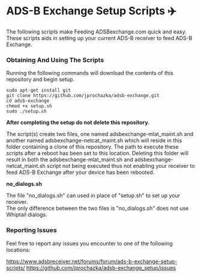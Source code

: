 # ADS-B Exchange Setup Scripts :airplane:

The following scripts make Feeding ADSBexchange.com quick and easy. These scripts aids in setting up your current ADS-B receiver to feed ADS-B Exchange. 

### Obtaining And Using The Scripts

Running the following commands will download the contents of this repository and begin setup.

    sudo apt-get install git
    git clone https://github.com/jprochazka/adsb-exchange.git
    cd adsb-exchange
    chmod +x setup.sh
    sudo ./setup.sh
    
**After completing the setup do not delete this repository.**

The script(s) create two files, one named adsbexchange-mlat_maint.sh and another named adsbexchange-netcat_maint.sh which will reside in this folder containing a clone of this repository. The path to execute these scripts after a reboot has been set to this location. Deleting this folder will result in both the adsbexchange-mlat_maint.sh and adsbexchange-netcat_maint.sh script not being executed thus not enabling your receiver to feed ADS-B Exchange after your device has been rebooted.

**no_dialogs.sh**

The file "no_dialogs.sh" can used in place of "setup.sh" to set up your receiver.  
The only difference between the two files is "no_dialogs.sh" does not use Whiptail dialogs.

### Reporting Issues

Feel free to report any issues you encounter to one of the following locations:

https://www.adsbreceiver.net/forums/forum/ads-b-exchange-setup-scripts/
https://github.com/jprochazka/adsb-exchange_setup/issues  

